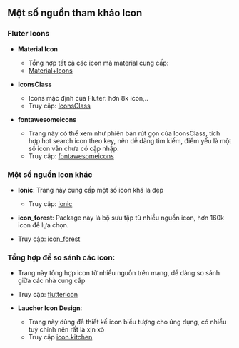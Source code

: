 ## Một số nguồn tham khảo Icon

### **Fluter Icons**

- **Material Icon**

  - Tổng hợp tất cả các icon mà material cung cấp:
  - [Material+Icons](https://fonts.google.com/icons?selected=Material+Icons&icon.style=Filled&icon.platform=flutter)

- **IconsClass**

  - Icons mặc định của Fluter: hơn 8k icon,..
  - Truy cập: [IconsClass](https://api.flutter.dev/flutter/material/Icons-class.html)

- **fontawesomeicons**
  - Trang này có thể xem như phiên bản rút gọn của IconsClass, tích hợp hot search icon theo key, nên dễ dàng tìm kiếm, điểm yếu là một số icon vẫn chưa có cập nhập.
  - Truy cập: [fontawesomeicons](https://fontawesomeicons.com/flutter/icons)

### Một số nguồn Icon khác

- **Ionic**: Trang này cung cấp một số icon khá là đẹp

  - Truy cập: [ionic](https://ionic.io/ionicons)

- **icon_forest**: Package này là bộ sưu tập từ nhiều nguồn icon, hơn 160k icon để lựa chọn.
- Truy cập: [icon_forest](https://pub.dev/packages/icon_forest)

### **Tổng hợp để so sánh các icon**:

- Trang này tổng hợp icon từ nhiều nguồn trên mạng, dễ dàng so sánh giữa các nhà cung cấp
- Truy cập: [fluttericon](https://www.fluttericon.com/)

- **Laucher Icon Design**:
  - Trang này dùng để thiết kế icon biểu tượng cho ứng dụng, có nhiều tuỳ chỉnh nên rất là xịn xò
  - Truy cập [icon.kitchen](https://icon.kitchen/)
